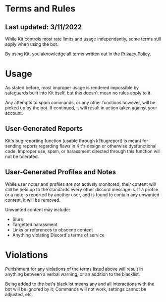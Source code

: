 # Terms and Rules
## Last updated: 3/11/2022

While Kit controls most rate limits and usage independantly, some terms still apply when using the bot.

By using Kit, you aknowledge all terms written out in the [Privacy Policy](https://github.com/2tuu/Kit/blob/master/docs/privacy.md).

# Usage
As stated before, most improper usage is rendered impossible by safeguards built into Kit itself, but this doesn't mean no rules apply to it.

Any attempts to spam commands, or any other functions however, will be picked up by the bot. If continued, it will result in action taken against your account.

## User-Generated Reports
Kit's bug reporting function (usable through k?bugreport) is meant for sending reports regarding flaws in Kit's design or otherwise dysfunctional code. 
Improper use, spam, or harassment directed through this function will not be tolerated.

## User-Generated Profiles and Notes
While user notes and profiles are not actively monitored, their content will still be held up to the standards every other discord message is.
If a profile or a note is reported by another user, and is found to contain any unwanted content, it will be removed.

Unwanted content may include:
- Slurs
- Targetted harassment
- Links or references to obscene content
- Anything violating Discord's terms of service

# Violations
Punishment for any violations of the terms listed above will result in anything between a verbal warning, or an addition to the blacklist.

Being added to the bot's blacklist means any and all interactions with the bot will be ignored by it; Commands will not work, settings cannot be adjusted, etc.